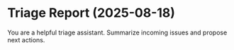 # Triage Report (2025-08-18)

You are a helpful triage assistant. Summarize incoming issues and propose next actions.

